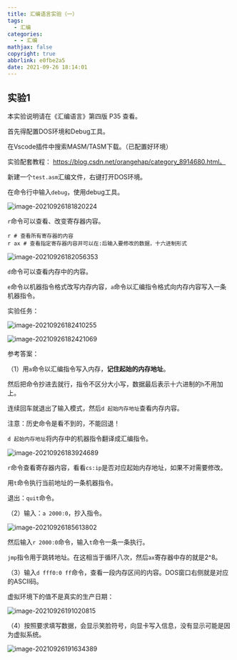 ```yaml
---
title: 汇编语言实验（一）
tags:
  - 汇编
categories:
  - - 汇编
mathjax: false
copyright: true
abbrlink: e0fbe2a5
date: 2021-09-26 18:14:01
---
```


## 实验1

<!--more-->

本实验说明请在《汇编语言》第四版 P35 查看。

首先得配置DOS环境和Debug工具。

在Vscode插件中搜索MASM/TASM下载。（已配置好环境）

实验配套教程： https://blog.csdn.net/orangehap/category_8914680.html。

新建一个`test.asm`汇编文件，右键打开DOS环境。

在命令行中输入`debug`，使用debug工具。

![image-20210926181820224](https://gitee.com/grant1499/blog-pic/raw/master/img/202110231848114.png)

`r`命令可以查看、改变寄存器内容。

```shell
r # 查看所有寄存器的内容
r ax # 查看指定寄存器内容并可以在:后输入要修改的数据，十六进制形式
```

![image-20210926182056353](https://gitee.com/grant1499/blog-pic/raw/master/img/202110231848229.png)

`d`命令可以查看内存中的内容。

`e`命令以机器指令格式改写内存内容，`a`命令以汇编指令格式向内存内容写入一条机器指令。

实验任务：

![image-20210926182410255](https://gitee.com/grant1499/blog-pic/raw/master/img/202110231848979.png)

![image-20210926182421069](https://gitee.com/grant1499/blog-pic/raw/master/img/202110231848838.png)

参考答案：

（1）用`a`命令以汇编指令写入内存，**记住起始的内存地址**。

然后把命令抄进去就行，指令不区分大小写，数据最后表示十六进制的`h`不用加上。

连续回车就退出了输入模式，然后`d 起始内存地址`查看内存内容。

注意：历史命令是看不到的，不能回退！

`d 起始内存地址`将内存中的机器指令翻译成汇编指令。

![image-20210926183924689](https://gitee.com/grant1499/blog-pic/raw/master/img/202110231848200.png)

`r`命令查看寄存器内容，看看`cs:ip`是否对应起始内存地址，如果不对需要修改。

用`t`命令执行当前地址的一条机器指令。

退出：`quit`命令。

（2）输入：`a 2000:0`，抄入指令。

![image-20210926185613802](https://gitee.com/grant1499/blog-pic/raw/master/img/202110231848379.png)

然后输入`r 2000:0`命令，输入`t`命令一条一条执行。

`jmp`指令用于跳转地址。在这相当于循环八次，然后`ax`寄存器中存的就是2^8。

（3）输入`d fff0:0 ff`命令，查看一段内存区间的内容。DOS窗口右侧就是对应的ASCII码。

虚拟环境下的值不是真实的生产日期：

![image-20210926191020815](https://gitee.com/grant1499/blog-pic/raw/master/img/202110231848340.png)

（4）按照要求填写数据，会显示笑脸符号，向显卡写入信息，没有显示可能是因为虚拟系统。

![image-20210926191634389](https://gitee.com/grant1499/blog-pic/raw/master/img/202110231849624.png)